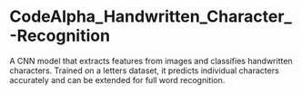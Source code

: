 # CodeAlpha_Handwritten_Character_-Recognition
A CNN model that extracts features from images and classifies handwritten characters. Trained on a letters dataset, it predicts individual characters accurately and can be extended for full word recognition.
